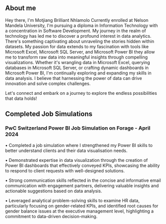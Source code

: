 ## About me

Hey there, I'm Motjiang Brilliant Nhlamolo
Currently enrolled at Nelson Mandela University, I'm pursuing a diploma in Information Technology with a concentration in Software Development. My journey in the realm of technology has led me to discover a profound interest in data analytics. There's something captivating about unraveling the stories hidden within datasets. My passion for data extends to my fascination with tools like Microsoft Excel, Microsoft SQL Server, and Microsoft Power BI they allow me to transform raw data into meaningful insights through compelling visualizations. Whether it's wrangling data in Microsoft Excel, querying databases in Microsoft SQL Server, or crafting dynamic dashboards in Microsoft Power BI, I'm continually exploring and expanding my skills in data analysis. I believe that harnessing the power of data can drive innovation and solve complex challenges. 

Let's connect and embark on a journey to explore the endless possibilities that data holds!


## Completed Job Simulations

### PwC Switzerland Power BI Job Simulation on Forage - April 2024
  •	Completed a job simulation where I strengthened my Power BI skills to better understand clients and their data visualisation needs.
  
  
  •	Demonstrated expertise in data visualization through the creation of Power BI dashboards that effectively conveyed KPIs, showcasing the ability to respond to client requests with well-designed solutions.
  
  •	Strong communication skills reflected in the concise and informative email communication with engagement partners, delivering valuable insights and actionable suggestions based on data analysis.
  
  •	Leveraged analytical problem-solving skills to examine HR data, particularly focusing on gender-related KPIs, and identified root causes for gender balance issues at the executive management level, highlighting a commitment to data-driven decision-making.

